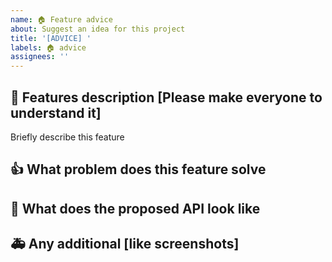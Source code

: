 ```yaml
---
name: 🏠 Feature advice
about: Suggest an idea for this project
title: '[ADVICE] '
labels: 🏠 advice
assignees: ''
---
```


## 🤪 Features description [Please make everyone to understand it]

Briefly describe this feature

## 👍 What problem does this feature solve



## 👾 What does the proposed API look like



## 🚑 Any additional [like screenshots]

